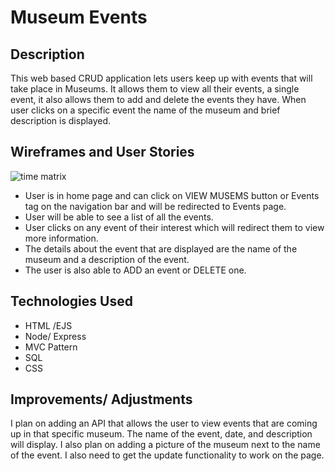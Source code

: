 # Museum Events

## Description

This web based CRUD application lets users keep up with events that will take place in Museums. It allows them to view all their events, a single event, it also allows them to add and delete the events they have. When user clicks on a specific event the name of the museum and brief description is displayed. 


## Wireframes and User Stories 

![time matrix](https://github.com/ncruz12/wdi-project2/blob/master/assets/p_images/timePriorityMatrix.jpg)

* User is in home page and can click on VIEW MUSEMS button or Events tag on the navigation bar and will be redirected to Events page.
* User will be able to see a list of all the events.
* User clicks on any event of their interest which will redirect them to view more information.
* The details about the event that are displayed are the name of the museum and a description of the event.
* The user is also able to ADD an event or DELETE one. 

## Technologies Used

* HTML /EJS
* Node/ Express
* MVC Pattern
* SQL
* CSS 

## Improvements/ Adjustments

I plan on adding an API that allows the user to view events that are coming up in that specific museum. The name of the event, date, and description will display. I also plan on adding a picture of the museum next to the name of the event. I also need to get the update functionality to work on the page. 

